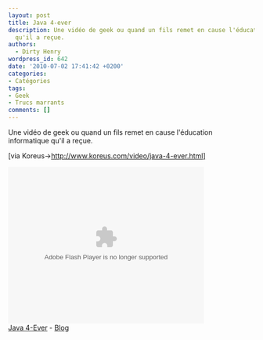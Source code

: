 ```yaml
---
layout: post
title: Java 4-ever
description: Une vidéo de geek ou quand un fils remet en cause l'éducation informatique
  qu'il a reçue.
authors:
  - Dirty Henry
wordpress_id: 642
date: '2010-07-02 17:41:42 +0200'
categories:
- Catégories
tags:
- Geek
- Trucs marrants
comments: []
---
```

Une vidéo de geek ou quand un fils remet en cause l'éducation informatique qu'il a reçue.

[via Koreus->http://www.koreus.com/video/java-4-ever.html]

<div><object type="application/x-shockwave-flash" data="http://www.koreus.com/video/java-4-ever" height="320" width="400"><param name="movie" value="http://www.koreus.com/video/java-4-ever"><embed src="http://www.koreus.com/video/java-4-ever" type="application/x-shockwave-flash" width="400" height="320"></embed></object><br /><a href="http://www.koreus.com/video/java-4-ever.html">Java 4-Ever</a> - <a href="http://blog.koreus.com">Blog</a></div>
